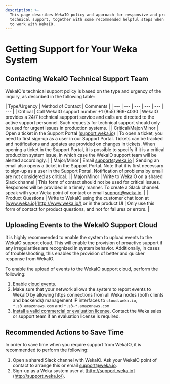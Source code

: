 ```yaml
---
description: >-
  This page describes WekaIO policy and approach for responsive and proactive
  technical support, together with some recommended helpful steps when starting
  to work with WekaIO.
---
```


# Getting Support for Your Weka System

## Contacting WekaIO Technical Support Team

WekaIO's technical support policy is based on the type and urgency of the inquiry, as described in the following table:  

| Type/Urgency | Method of Contact | Comments |
| --- | --- | --- | --- | --- | --- |
| Critical | Call WekaIO support number +1 \(855\) 969-4030 | WekaIO provides a 24/7 technical suppport service and calls are directed to the active support personnel. Such requests for technical support should only be used for urgent issues in production systems. |
| Critical/Major/Minor | Open a ticket in the Support Portal \([support.weka.io](http://support.weka.io/)\) | To open a ticket, you need to first sign-up as a user in our Support Portal. Tickets can be tracked and notifications and updates are provided on changes in tickets. When opening a ticket in the Support Portal, it is possible to specify if it is a critical production system issue, in which case the WekaIO support team will be alerted accordingly. |
| Major/Minor | Email [support@weka.io](mailto:support@weka.io) | Sending an email also opens a ticket in the Support Portal. Note that it is first necessary to sign-up as a user in the Support Portal. Notification of problems by email are not considered as critical. |
| Major/Minor | Write to WekaIO on a shared Slack channel | This form of contact should not be used for critical issues. Responses will be provided in a timely manner. To create a Slack channel. speak with your Weka point of contact or email [support@weka.io](mailto:support@weka.io). |
| Product Questions | Write to WekaIO using the customer chat icon at [www.weka.io](http://www.weka.io/) or in the product UI | Only use this form of contact for product questions, and not for failures or errors. |

## Uploading Events to the WekaIO Support Cloud

It is highly recommended to enable the system to upload events to the WekaIO support cloud. This will enable the provision of proactive support if any irregularities are recognized in system behavior. Additionally, in cases of troubleshooting, this enables the provision of better and quicker response from WekaIO. 

To enable the upload of events to the WekaIO support cloud, perform the following:

1. Enable [cloud events](../install/bare-metal/untitled.md#stage-4-enabling-cloud-event-notifications-optional).
2. Make sure that your network allows the system to report events to WekaIO by allowing https connections from all Weka nodes \(both clients and backends\) management IP interfaces to `cloud.weka.io`, `*.s3.amazonaws.com` and `*.s3-*.amazonaws.com`
3. [Install a valid commercial or evaluation license](../licensing/overview.md). Contact the Weka sales or support team if an evaluation license is required.

## Recommended Actions to Save Time

In order to save time when you require support from WekaIO, it is recommended to perform the following:

1. Open a shared Slack channel with WekaIO. Ask your WekaIO point of contact to arrange this or email [support@weka.io](mailto:support@weka.io).
2. Sign-up as a Weka system user at [http://support.weka.io](http://support.weka.io/).



